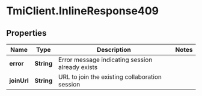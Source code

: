 # TmiClient.InlineResponse409

## Properties
Name | Type | Description | Notes
------------ | ------------- | ------------- | -------------
**error** | **String** | Error message indicating session already exists | 
**joinUrl** | **String** | URL to join the existing collaboration session | 
